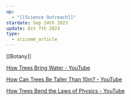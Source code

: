 ```yaml
---
up:
  - "[[Science Outreach]]"
stardate: Sep 24th 2023
update: Oct 7th 2023
type:
  - scicomm_article
---
```

[[Botany]]


[How Trees Bring Water - YouTube](https://www.youtube.com/watch?v=oY8ds4BiG1A&list=WL&index=2)

[How Can Trees Be Taller Than 10m? - YouTube](https://www.youtube.com/watch?v=qiiFMRYUEQM&list=WL&index=3)

[How Trees Bend the Laws of Physics - YouTube](https://www.youtube.com/watch?v=BickMFHAZR0&list=WL&index=4)

